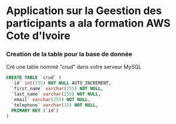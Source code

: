 # Application sur la Geestion des participants a ala formation  AWS Cote d'Ivoire 

### ****Creation de la table pour la base de donnée****


Cré une table nommé "crud" dans votre serveur MySQL 

```sql
CREATE TABLE `crud` (
  `id` int(255) NOT NULL AUTO_INCREMENT,
  `first_name` varchar(255) NOT NULL,
  `last_name` varchar(255) NOT NULL,
  `email` varchar(255) NOT NULL,
  `telephone` varchar(15) NOT NULL,
  PRIMARY KEY (`id`)
)
```

